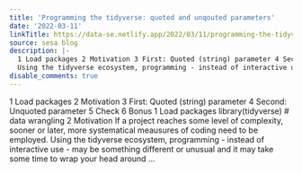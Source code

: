 ```yaml
---
title: 'Programming the tidyverse: quoted and unqouted parameters'
date: '2022-03-11'
linkTitle: https://data-se.netlify.app/2022/03/11/programming-the-tidyverse-quoted-and-unqouted-parameters/
source: sesa blog
description: |-
  1 Load packages 2 Motivation 3 First: Quoted (string) parameter 4 Second: Unquoted parameter 5 Check 6 Bonus 1 Load packages library(tidyverse) # data wrangling 2 Motivation If a project reaches some level of complexity, sooner or later, more systematical meausures of coding need to be employed.
  Using the tidyverse ecosystem, programming - instead of interactive use - may be something different or unusual and it may take some time to wrap your head around ...
disable_comments: true
---
```

1 Load packages 2 Motivation 3 First: Quoted (string) parameter 4 Second: Unquoted parameter 5 Check 6 Bonus 1 Load packages library(tidyverse) # data wrangling 2 Motivation If a project reaches some level of complexity, sooner or later, more systematical meausures of coding need to be employed.
Using the tidyverse ecosystem, programming - instead of interactive use - may be something different or unusual and it may take some time to wrap your head around ...